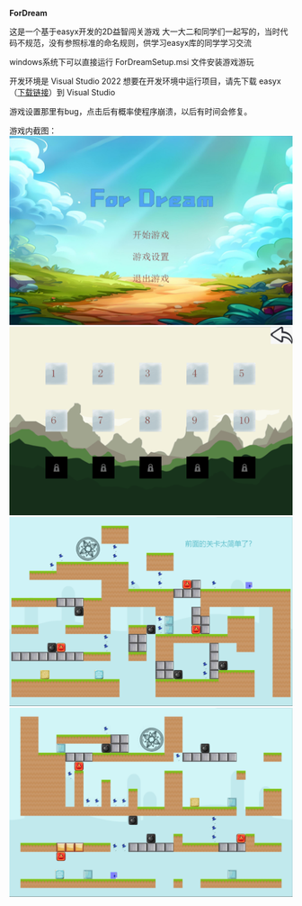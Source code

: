 **ForDream**

这是一个基于easyx开发的2D益智闯关游戏
大一大二和同学们一起写的，当时代码不规范，没有参照标准的命名规则，供学习easyx库的同学学习交流

windows系统下可以直接运行 ForDreamSetup.msi 文件安装游戏游玩

开发环境是 Visual Studio 2022
想要在开发环境中运行项目，请先下载 easyx （[下载链接](https://easyx.cn/)）到 Visual Studio

游戏设置那里有bug，点击后有概率使程序崩溃，以后有时间会修复。

游戏内截图：
![开始菜单](1.png)
![选择关卡](2.png)
![关卡内](3.png)
![关卡内](4.png)

